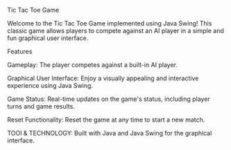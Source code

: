 Tic Tac Toe Game


Welcome to the Tic Tac Toe Game implemented using Java Swing! This classic game allows players to compete against an AI player in a simple and fun graphical user interface.

Features


Gameplay: The player competes against a built-in AI player.


Graphical User Interface: Enjoy a visually appealing and interactive experience using Java Swing.


Game Status: Real-time updates on the game's status, including player turns and game results.


Reset Functionality: Reset the game at any time to start a new match.



TOOl & TECHNOLOGY: Built with Java and Java Swing for the graphical interface.

